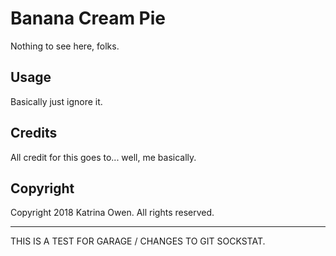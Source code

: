 # Banana Cream Pie

Nothing to see here, folks.

## Usage

Basically just ignore it.

## Credits

All credit for this goes to... well, me basically.

## Copyright

Copyright 2018 Katrina Owen. All rights reserved.

---

THIS IS A TEST FOR GARAGE / CHANGES TO GIT SOCKSTAT.
